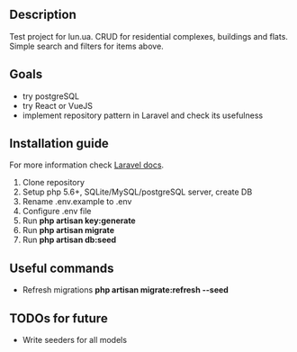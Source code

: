 
## Description

Test project for lun.ua. CRUD for residential complexes, buildings and flats. Simple search and filters for items above.


## Goals

- try postgreSQL
- try React or VueJS
- implement repository pattern in Laravel and check its usefulness


## Installation guide

For more information check [Laravel docs](https://laravel.com/docs/5.4/installation).

1. Clone repository
2. Setup php 5.6+, SQLite/MySQL/postgreSQL server, create DB
3. Rename .env.example to .env
4. Configure .env file
5. Run **php artisan key:generate**
6. Run **php artisan migrate**
7. Run **php artisan db:seed**

## Useful commands

- Refresh migrations **php artisan migrate:refresh --seed**

## TODOs for future
- Write seeders for all models
